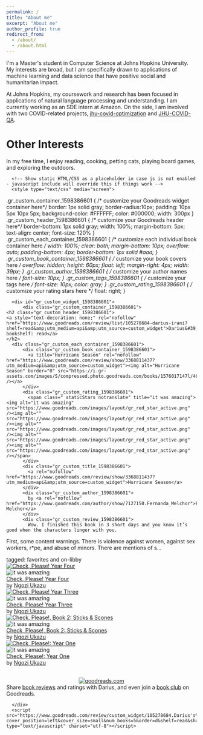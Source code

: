```yaml
---
permalink: /
title: "About me"
excerpt: "About me"
author_profile: true
redirect_from: 
  - /about/
  - /about.html
---
```


I'm a Master's student in Computer Science at Johns Hopkins University. My interests are broad, but I am specifically drawn to applications of machine learning and data science that have positive social and humanitarian impact. 

At Johns Hopkins, my coursework and research has been focused in applications of natural language processing and understanding. I am currently working as an SDE intern at Amazon. On the side, I am involved with two COVID-related projects, [jhu-covid-optimization](https://covid-resource-allocation.herokuapp.com/) and [JHU-COVID-QA](https://jhu-covid-qa.github.io/).

<h1> Other Interests </h1>
In my free time, I enjoy reading, cooking, petting cats, playing board games, and exploring the outdoors.

      <!-- Show static HTML/CSS as a placeholder in case js is not enabled - javascript include will override this if things work -->
      <style type="text/css" media="screen">
  .gr_custom_container_1598386601 {
    /* customize your Goodreads widget container here*/
    border: 1px solid gray;
    border-radius:10px;
    padding: 10px 5px 10px 5px;
    background-color: #FFFFFF;
    color: #000000;
    width: 300px
  }
  .gr_custom_header_1598386601 {
    /* customize your Goodreads header here*/
    border-bottom: 1px solid gray;
    width: 100%;
    margin-bottom: 5px;
    text-align: center;
    font-size: 120%
  }
  .gr_custom_each_container_1598386601 {
    /* customize each individual book container here */
    width: 100%;
    clear: both;
    margin-bottom: 10px;
    overflow: auto;
    padding-bottom: 4px;
    border-bottom: 1px solid #aaa;
  }
  .gr_custom_book_container_1598386601 {
    /* customize your book covers here */
    overflow: hidden;
    height: 60px;
      float: left;
      margin-right: 4px;
      width: 39px;
  }
  .gr_custom_author_1598386601 {
    /* customize your author names here */
    font-size: 10px;
  }
  .gr_custom_tags_1598386601 {
    /* customize your tags here */
    font-size: 10px;
    color: gray;
  }
  .gr_custom_rating_1598386601 {
    /* customize your rating stars here */
    float: right;
  }
</style>

      <div id="gr_custom_widget_1598386601">
          <div class="gr_custom_container_1598386601">
    <h2 class="gr_custom_header_1598386601">
    <a style="text-decoration: none;" rel="nofollow" href="https://www.goodreads.com/review/list/105278684-darius-irani?shelf=read&amp;utm_medium=api&amp;utm_source=custom_widget">Darius&#39;s bookshelf: read</a>
    </h2>
      <div class="gr_custom_each_container_1598386601">
          <div class="gr_custom_book_container_1598386601">
            <a title="Hurricane Season" rel="nofollow" href="https://www.goodreads.com/review/show/3368811437?utm_medium=api&amp;utm_source=custom_widget"><img alt="Hurricane Season" border="0" src="https://i.gr-assets.com/images/S/compressed.photo.goodreads.com/books/1576017147l/46041168._SY75_.jpg" /></a>
          </div>
          <div class="gr_custom_rating_1598386601">
            <span class=" staticStars notranslate" title="it was amazing"><img alt="it was amazing" src="https://www.goodreads.com/images/layout/gr_red_star_active.png" /><img alt="" src="https://www.goodreads.com/images/layout/gr_red_star_active.png" /><img alt="" src="https://www.goodreads.com/images/layout/gr_red_star_active.png" /><img alt="" src="https://www.goodreads.com/images/layout/gr_red_star_active.png" /><img alt="" src="https://www.goodreads.com/images/layout/gr_red_star_active.png" /></span>
          </div>
          <div class="gr_custom_title_1598386601">
            <a rel="nofollow" href="https://www.goodreads.com/review/show/3368811437?utm_medium=api&amp;utm_source=custom_widget">Hurricane Season</a>
          </div>
          <div class="gr_custom_author_1598386601">
            by <a rel="nofollow" href="https://www.goodreads.com/author/show/7127150.Fernanda_Melchor">Fernanda Melchor</a>
          </div>
          <div class="gr_custom_review_1598386601">
            Wow. I finished this book in 3 short days and you know it’s good when the characters linger with you.

First, some content warnings. There is violence against women, against sex workers, r*pe, and abuse of minors. There are mentions of s...
          </div>
          <div class="gr_custom_tags_1598386601">
            tagged:
            favorites and on-libby
          </div>
      </div>
      <div class="gr_custom_each_container_1598386601">
          <div class="gr_custom_book_container_1598386601">
            <a title="Check, Please! Year Four" rel="nofollow" href="https://www.goodreads.com/review/show/3500126012?utm_medium=api&amp;utm_source=custom_widget"><img alt="Check, Please! Year Four" border="0" src="https://s.gr-assets.com/assets/nophoto/book/50x75-a91bf249278a81aabab721ef782c4a74.png" /></a>
          </div>
          <div class="gr_custom_rating_1598386601">
            <span class=" staticStars notranslate" title="it was amazing"><img alt="it was amazing" src="https://www.goodreads.com/images/layout/gr_red_star_active.png" /><img alt="" src="https://www.goodreads.com/images/layout/gr_red_star_active.png" /><img alt="" src="https://www.goodreads.com/images/layout/gr_red_star_active.png" /><img alt="" src="https://www.goodreads.com/images/layout/gr_red_star_active.png" /><img alt="" src="https://www.goodreads.com/images/layout/gr_red_star_active.png" /></span>
          </div>
          <div class="gr_custom_title_1598386601">
            <a rel="nofollow" href="https://www.goodreads.com/review/show/3500126012?utm_medium=api&amp;utm_source=custom_widget">Check, Please! Year Four</a>
          </div>
          <div class="gr_custom_author_1598386601">
            by <a rel="nofollow" href="https://www.goodreads.com/author/show/7238562.Ngozi_Ukazu">Ngozi Ukazu</a>
          </div>
      </div>
      <div class="gr_custom_each_container_1598386601">
          <div class="gr_custom_book_container_1598386601">
            <a title="Check, Please! Year Three" rel="nofollow" href="https://www.goodreads.com/review/show/3484680177?utm_medium=api&amp;utm_source=custom_widget"><img alt="Check, Please! Year Three" border="0" src="https://i.gr-assets.com/images/S/compressed.photo.goodreads.com/books/1529453389l/37676036._SX50_.jpg" /></a>
          </div>
          <div class="gr_custom_rating_1598386601">
            <span class=" staticStars notranslate" title="it was amazing"><img alt="it was amazing" src="https://www.goodreads.com/images/layout/gr_red_star_active.png" /><img alt="" src="https://www.goodreads.com/images/layout/gr_red_star_active.png" /><img alt="" src="https://www.goodreads.com/images/layout/gr_red_star_active.png" /><img alt="" src="https://www.goodreads.com/images/layout/gr_red_star_active.png" /><img alt="" src="https://www.goodreads.com/images/layout/gr_red_star_active.png" /></span>
          </div>
          <div class="gr_custom_title_1598386601">
            <a rel="nofollow" href="https://www.goodreads.com/review/show/3484680177?utm_medium=api&amp;utm_source=custom_widget">Check, Please! Year Three</a>
          </div>
          <div class="gr_custom_author_1598386601">
            by <a rel="nofollow" href="https://www.goodreads.com/author/show/7238562.Ngozi_Ukazu">Ngozi Ukazu</a>
          </div>
      </div>
      <div class="gr_custom_each_container_1598386601">
          <div class="gr_custom_book_container_1598386601">
            <a title="Check, Please!, Book 2: Sticks &amp; Scones" rel="nofollow" href="https://www.goodreads.com/review/show/3482940392?utm_medium=api&amp;utm_source=custom_widget"><img alt="Check, Please!, Book 2: Sticks &amp; Scones" border="0" src="https://i.gr-assets.com/images/S/compressed.photo.goodreads.com/books/1561505529l/41541435._SX50_.jpg" /></a>
          </div>
          <div class="gr_custom_rating_1598386601">
            <span class=" staticStars notranslate" title="it was amazing"><img alt="it was amazing" src="https://www.goodreads.com/images/layout/gr_red_star_active.png" /><img alt="" src="https://www.goodreads.com/images/layout/gr_red_star_active.png" /><img alt="" src="https://www.goodreads.com/images/layout/gr_red_star_active.png" /><img alt="" src="https://www.goodreads.com/images/layout/gr_red_star_active.png" /><img alt="" src="https://www.goodreads.com/images/layout/gr_red_star_active.png" /></span>
          </div>
          <div class="gr_custom_title_1598386601">
            <a rel="nofollow" href="https://www.goodreads.com/review/show/3482940392?utm_medium=api&amp;utm_source=custom_widget">Check, Please!, Book 2: Sticks &amp; Scones</a>
          </div>
          <div class="gr_custom_author_1598386601">
            by <a rel="nofollow" href="https://www.goodreads.com/author/show/7238562.Ngozi_Ukazu">Ngozi Ukazu</a>
          </div>
      </div>
      <div class="gr_custom_each_container_1598386601">
          <div class="gr_custom_book_container_1598386601">
            <a title="Check, Please!: Year One" rel="nofollow" href="https://www.goodreads.com/review/show/3479451406?utm_medium=api&amp;utm_source=custom_widget"><img alt="Check, Please!: Year One" border="0" src="https://i.gr-assets.com/images/S/compressed.photo.goodreads.com/books/1553093426l/27411088._SX50_.jpg" /></a>
          </div>
          <div class="gr_custom_rating_1598386601">
            <span class=" staticStars notranslate" title="it was amazing"><img alt="it was amazing" src="https://www.goodreads.com/images/layout/gr_red_star_active.png" /><img alt="" src="https://www.goodreads.com/images/layout/gr_red_star_active.png" /><img alt="" src="https://www.goodreads.com/images/layout/gr_red_star_active.png" /><img alt="" src="https://www.goodreads.com/images/layout/gr_red_star_active.png" /><img alt="" src="https://www.goodreads.com/images/layout/gr_red_star_active.png" /></span>
          </div>
          <div class="gr_custom_title_1598386601">
            <a rel="nofollow" href="https://www.goodreads.com/review/show/3479451406?utm_medium=api&amp;utm_source=custom_widget">Check, Please!: Year One</a>
          </div>
          <div class="gr_custom_author_1598386601">
            by <a rel="nofollow" href="https://www.goodreads.com/author/show/7238562.Ngozi_Ukazu">Ngozi Ukazu</a>
          </div>
      </div>
  <br style="clear: both"/>
  <center>
    <a rel="nofollow" href="https://www.goodreads.com/"><img alt="goodreads.com" style="border:0" src="https://www.goodreads.com/images/widget/widget_logo.gif" /></a>
  </center>
  <noscript>
    Share <a rel="nofollow" href="https://www.goodreads.com/">book reviews</a> and ratings with Darius, and even join a <a rel="nofollow" href="https://www.goodreads.com/group">book club</a> on Goodreads.
  </noscript>
  </div>

      </div>
      <script src="https://www.goodreads.com/review/custom_widget/105278684.Darius's%20bookshelf:%20read?cover_position=left&cover_size=small&num_books=5&order=d&shelf=read&show_author=1&show_cover=1&show_rating=1&show_review=1&show_tags=1&show_title=1&sort=date_read&widget_bg_color=FFFFFF&widget_bg_transparent=&widget_border_width=1&widget_id=1598386601&widget_text_color=000000&widget_title_size=medium&widget_width=medium" type="text/javascript" charset="utf-8"></script>
